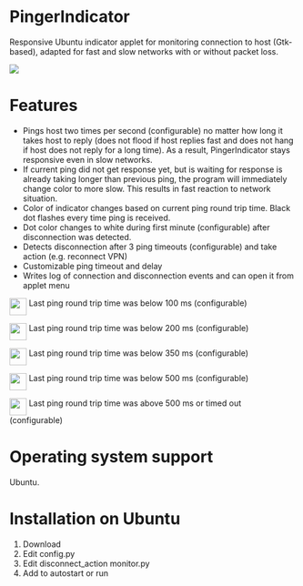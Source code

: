 # PingerIndicator

Responsive Ubuntu indicator applet for monitoring connection to host (Gtk-based), adapted for fast and slow networks with or without packet loss.

<img src=https://i.imgur.com/yDZQhqT.png>

# Features

- Pings host two times per second (configurable) no matter how long it takes host to reply (does not flood if host replies fast and does not hang if host does not reply for a long time). As a result, PingerIndicator stays responsive even in slow networks.
- If current ping did not get response yet, but is waiting for response is already taking longer than previous ping, the program will immediately change color to more slow. This results in fast reaction to network situation.
- Color of indicator changes based on current ping round trip time. Black dot flashes every time ping is received.
- Dot color changes to white during first minute (configurable) after disconnection was detected.
- Detects disconnection after 3 ping timeouts (configurable) and take action (e.g. reconnect VPN)
- Customizable ping timeout and delay
- Writes log of connection and disconnection events and can open it from applet menu

<img src=https://i.imgur.com/8CyK7XH.png align=top width=30> Last ping round trip time was below 100 ms (configurable)

<img src=https://i.imgur.com/wvyKZQi.png align=top width=30> Last ping round trip time was below 200 ms (configurable)

<img src=https://i.imgur.com/TO4BdU3.png align=top width=30> Last ping round trip time was below 350 ms (configurable)

<img src=https://i.imgur.com/dSU0463.png align=top width=30> Last ping round trip time was below 500 ms (configurable)

<img src=https://i.imgur.com/sWazN2B.png align=top width=30> Last ping round trip time was above 500 ms or timed out (configurable)

# Operating system support

Ubuntu.

# Installation on Ubuntu

1. Download
2. Edit config.py
3. Edit disconnect_action monitor.py
4. Add to autostart or run
